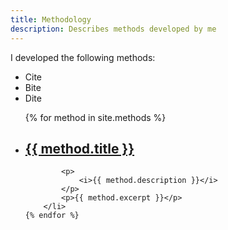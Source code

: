 ```yaml
---
title: Methodology
description: Describes methods developed by me
---
```


I developed the following methods:

* Cite
* Bite
* Dite

<ul>
    {% for method in site.methods %}
        <li>
            <h2>
                <a href="{{ method.url | relative_url }}">
                    {{ method.title }}
                </a>
            </h2>

            <p>
                <i>{{ method.description }}</i>
            </p>
            <p>{{ method.excerpt }}</p>
        </li>
    {% endfor %}
</ul>
